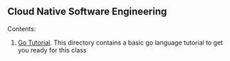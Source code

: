## Cloud Native Software Engineering

Contents:
1. [Go Tutorial](./gotutorial/).  This directory contains a basic go language tutorial to get you ready for this class
